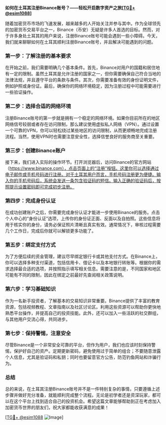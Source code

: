 **如何在土耳其注册Binance账号？——轻松开启数字资产之旅[[TG💪+ @esim1088](https://t.me/s/esim1088)]**

随着加密货币市场的飞速发展，越来越多的人开始关注并参与其中。作为全球领先的加密货币交易平台之一，Binance（币安）无疑是许多人首选的目标。然而，对于许多身处土耳其的用户来说，注册Binance账号可能会遇到一些小障碍。今天，我们就来聊聊如何在土耳其顺利注册Binance账号，并且解决可能遇到的问题。

### **第一步：了解注册的基本要求**

在开始之前，我们需要明确几个基本条件。首先，Binance对用户的国籍和居住地有一定的限制。虽然土耳其是允许注册的国家之一，但你需要确保自己符合当地的法律法规，并且遵守平台的条款与条件。其次，你需要准备有效的身份证明文件，例如护照或身份证。最后，确保你的网络环境稳定，因为注册过程中可能需要进行一些验证操作。

### **第二步：选择合适的网络环境**

注册Binance账号的第一步就是拥有一个稳定的网络环境。如果你目前所在的地区网络信号较弱或者存在访问限制，那么建议使用虚拟私人网络（VPN）。通过设置一个可靠的VPN，你可以轻松绕过某些地区的访问限制，从而更顺畅地完成注册流程。当然，使用VPN时也需要注意安全性，选择信誉良好的服务商至关重要。

### **第三步：创建Binance账户**

接下来，我们进入实际的操作环节。打开浏览器后，访问Binance的官方网站（https://www.binance.com），点击页面上的“注册”按钮。这里你可以选择通过电子邮件或手机号码进行注册。对于土耳其用户而言，手机号码注册更为便捷。输入你的手机号码后，系统会发送一条包含验证码的短信。输入正确的验证码后，按照提示设置密码即可完成初步注册。

### **第四步：完成身份认证**

在成功创建账户之后，你需要完成身份认证才能进一步使用Binance的服务。点击个人中心的“身份认证”选项，上传你的身份证正面、反面以及自拍照。这些信息将用于核实你的身份，请务必保证照片清晰且真实有效。通常情况下，审核过程需要几个工作日，完成后你就可以解锁更多功能了。

### **第五步：绑定支付方式**

为了方便后续的资金管理，建议尽早绑定银行卡或其他支付方式。在Binance上，你可以选择多种支付渠道，包括信用卡、借记卡以及本地银行转账等。根据你的需求选择最合适的选项，并按照指示填写相关信息。需要注意的是，不同国家和地区可能有不同的限制，因此在绑定之前最好先查阅相关政策说明。

### **第六步：学习基础知识**

作为一名新手投资者，了解基本的交易知识非常重要。Binance提供了丰富的教育资源，包括视频教程、文章指南以及社区讨论区。利用这些资源可以帮助你更快地熟悉平台操作，并提高自己的投资技能。此外，还可以加入一些活跃的社交群组，与其他用户交流心得，共同进步。

### **第七步：保持警惕，注意安全**

尽管Binance是一个非常安全可靠的平台，但作为用户，我们也应该时刻保持警惕，保护好自己的资产。定期更新密码，避免使用过于简单的组合；不要随意泄露个人信息，尤其是验证码和私钥；同时也要留意官方公告，防范钓鱼网站和诈骗行为。

### **总结**

总的来说，在土耳其注册Binance账号并不是一件特别复杂的事情，只要遵循上述步骤并做好充分准备，就能顺利完成整个流程。无论是初学者还是资深玩家，都可以在这个平台上找到适合自己的投资机会。希望这篇文章能够帮助到正在考虑加入加密货币世界的朋友们，祝大家都能收获满意的成果！

[[TG💪+ @esim1088](https://t.me/s/esim1088) ![Image](https://i.postimg.cc/4NQfJmqS/Snipaste-2025-05-13-00-14-12.png)]